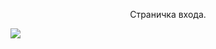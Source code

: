 <div style="text-align: center; display: inline;">
<p>Страничка входа.</p>
<img src="https://github.com/osifata/QML/assets/103882155/d1f5150b-7078-47cb-b6e5-c1fa839b2424"/>
</div>